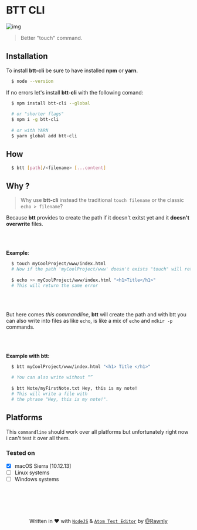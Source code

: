 # BTT CLI 
 
![img](https://placehold.it/1920x1080?text=Screenshot)
> Better "touch" command.

## Installation
To install **btt-cli** be sure to have installed **npm** or **yarn**.
```bash
  $ node --version
```

If no errors let's install **btt-cli** with the following comand:

```bash
  $ npm install btt-cli --global
  
  # or "shorter flags"
  $ npm i -g btt-cli
  
  # or with YARN 
  $ yarn global add btt-cli
```

## How  
```bash
  $ btt [path]/<filename> [...content]
```

## Why ?
> Why use **btt-cli** instead the traditional `touch filename` or the classic `echo > filename`?

Because **btt** provides to create the path if it doesn't exitst yet and it **doesn't overwrite** files.


<br><br>

**Example**:
```bash
  $ touch myCoolProject/www/index.html
  # Now if the path 'myCoolProject/www' doesn't exists "touch" will return error.
  
  $ echo >> myCoolProject/www/index.html "<h1>Title</h1>"
  # This will return the same error 
```

<br><br>

But here comes _this commandline_, **btt** will create the path and with btt you can also write into files as like `echo`, is like a mix of `echo` and `mdkir -p` commands.

<br><br>

**Example with btt:**
```bash
  $ btt myCoolProject/www/index.html "<h1> Title </h1>"
  
  # You can also write without “”
  
  $ btt Note/myFirstNote.txt Hey, this is my note!
  # This will write a file with 
  # the phrase "Hey, this is my note!".
```

## Platforms
This `commandline` should work over all platforms but unfortunately right now i can't test it over all them.
### Tested on
  - [x] macOS Sierra [10.12.13] 
  - [ ] Linux systems
  - [ ] Windows systems

<br><br>
<br><br>


<p align="center">Written in <span class="emoji emoji-heart">❤️</span> with <a href="https://nodejs.org/en/"><code>NodeJS</code></a> &amp; <a href="https://github.com/atom/atom"><code>Atom Text Editor</code></a> by <a href="https://rawnly.com">@Rawnly</a></p>
